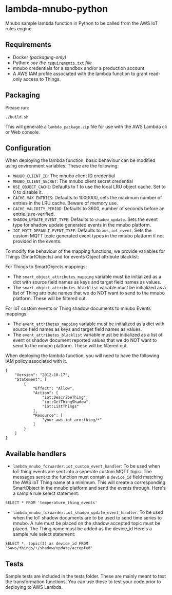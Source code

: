 lambda-mnubo-python
===================

Mnubo sample lambda function in Python to be called from the AWS IoT rules engine.

Requirements
-------------
- Docker _(packaging-only)_
- Python: _see the_ [`requirements.txt`](requirements.txt) _file_
- mnubo credentials for a sandbox and/or a production account
- A AWS IAM profile associated with the lambda function to grant read-only access to Things.

Packaging
----------
Please run:

```
./build.sh
```

This will generate a `lambda_package.zip` file for use with the AWS Lambda cli or Web console.

Configuration
-------------

When deploying the lambda function, basic behaviour can be modified using environment variables. These are the following:

* `MNUBO_CLIENT_ID`: The mnubo client ID credential
* `MNUBO_CLIENT_SECRET`: The mnubo client secret credential
* `USE_OBJECT_CACHE`: Defaults to 1 to use the local LRU object cache. Set to 0 to disable it.
* `CACHE_MAX_ENTRIES`: Defaults to 1000000, sets the maximum number of entries in the LRU cache. Beware of memory use.
* `CACHE_VALIDITY_PERIOD`: Defaults to 3600, number of seconds before an entrie is re-verified.
* `SHADOW_UPDATE_EVENT_TYPE`: Defaults to `shadow_update`. Sets the event type for shadow update generated events in the mnubo platform. 
* `IOT_MQTT_DEFAULT_EVENT_TYPE`: Defaults to `aws_iot_event`. Sets the custom MQTT topic generated event types in the mnubo platform if not provided in the events. 

To modify the behaviour of the mapping functions, we provide variables for Things (SmartObjects) and for events
Object attribute blacklist:

For Things to SmartObjects mappings:
* The `smart_object_attributes_mapping` variable must be initialized as a dict with source field names as keys and target field names as values.
* The `smart_object_attributes_blacklist` variable must be initialized as a list of Thing attribute names that we do NOT want to send to the mnubo platform. These will be filtered out.

For IoT custom events or Thing shadow documents to mnubo Events mappings:

* The `event_attributes_mapping` variable must be initialized as a dict with source field names as keys and target field names as values.
* The `event_attributes_blacklist` variable must be initialized as a list of event or shadow document reported values that we do NOT want to send to the mnubo platform. These will be filtered out. 

When deploying the lambda function, you will need to have the following IAM policy associated with it.

```
{
    "Version": "2012-10-17",
    "Statement": [
        {
            "Effect": "Allow",
            "Action": [
                "iot:DescribeThing",
                "iot:GetThingShadow",
                "iot:ListThings"
            ],
            "Resource": [
                "your_aws_iot_arn:thing/*"
            ]
        }
    ]
}
```

Available handlers
------------------
* `lambda_mnubo_forwarder.iot_custom_event_handler`: To be used when IoT thing events are sent into a seperate custom MQTT topic. The messages sent to the function must contain a `device_id` field matching the AWS IoT Thing name at a minimum. This will create a corresponding SmartObject in the mnubo platform and send the events through. Here's a sample rule select statement:
```
SELECT * FROM 'temperature_thing_events'
```
* `lambda_mnubo_forwarder.iot_shadow_update_event_handler`: To be used when the IoT shadow documents are to be used to send time series to mnubo. A rule must be placed on the shadow accepted topic must be placed. The Thing name must be added as the device_id Here's a sample rule select statement:
```
SELECT *, topic(3) as device_id FROM '$aws/things/+/shadow/update/accepted'
```

Tests
------------------

Sample tests are included in the tests folder. These are mainly meant to test the transformation functions. You can use these to test your code prior to deploying to AWS Lambda.
